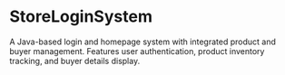 # StoreLoginSystem
A Java-based login and homepage system with integrated product and buyer management. Features user authentication, product inventory tracking, and buyer details display.

